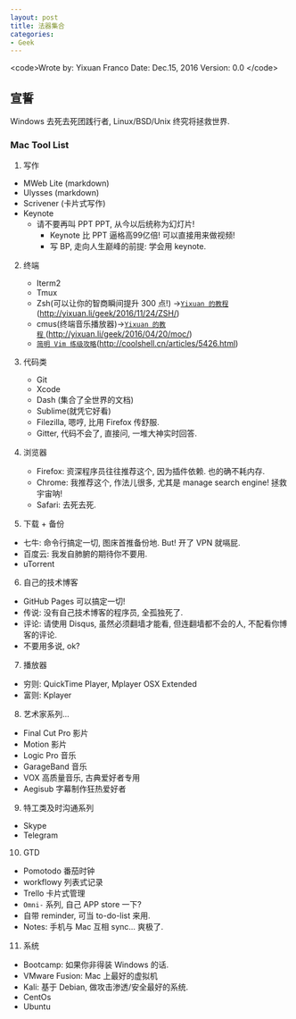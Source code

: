 ```yaml
---
layout: post
title: 法器集合
categories:
- Geek
---
```


\<code\>Wrote by: Yixuan Franco
 Date: Dec.15, 2016
 Version: 0.0
\</code\>

## 宣誓
Windows 去死去死团践行者, Linux/BSD/Unix 终究将拯救世界. 


### Mac Tool List

1.  写作
  * MWeb Lite (markdown)
  * Ulysses (markdown)
  * Scrivener (卡片式写作)
  * Keynote
	* 请不要再叫 PPT PPT, 从今以后统称为幻灯片! 
		* Keynote 比 PPT 逼格高99亿倍! 可以直接用来做视频!
		* 写 BP, 走向人生巅峰的前提: 学会用 keynote.

2. 终端
	* Iterm2 
	* Tmux
	* Zsh(可以让你的智商瞬间提升 300 点!) →[`Yixuan 的教程`]()(http://yixuan.li/geek/2016/11/24/ZSH/)
	* cmus(终端音乐播放器)→[`Yixuan 的教程` ]()(http://yixuan.li/geek/2016/04/20/moc/)
	* [`简明 Vim 练级攻略`]()(http://coolshell.cn/articles/5426.html)

3. 代码类
	* Git 
	* Xcode
	* Dash (集合了全世界的文档)
	* Sublime(就凭它好看)
	* Filezilla, 嗯哼, 比用 Firefox 传舒服.
	* Gitter, 代码不会了, 直接问, 一堆大神实时回答.

4. 浏览器
	* Firefox: 资深程序员往往推荐这个, 因为插件依赖. 也的确不耗内存.
	* Chrome: 我推荐这个, 作法儿很多, 尤其是 manage search engine! 拯救宇宙呐!
	* Safari: 去死去死. 

5. 下载 + 备份
 * 七牛: 命令行搞定一切, 图床首推备份地. But! 开了 VPN 就嗝屁.
 * 百度云: 我发自肺腑的期待你不要用.   
 * uTorrent

6. 自己的技术博客
 * GitHub Pages 可以搞定一切!
 * 传说: 没有自己技术博客的程序员, 全孤独死了. 
 * 评论: 请使用 Disqus, 虽然必须翻墙才能看, 但连翻墙都不会的人, 不配看你博客的评论.
 * 不要用多说, ok? 

7. 播放器
 * 穷则: QuickTime Player, Mplayer OSX Extended
 * 富则: Kplayer

8. 艺术家系列...
 * Final Cut Pro 影片
 * Motion 影片
 * Logic Pro 音乐
 * GarageBand 音乐
 * VOX 高质量音乐, 古典爱好者专用
 * Aegisub 字幕制作狂热爱好者

9. 特工类及时沟通系列
 * Skype
 * Telegram

10. GTD
 * Pomotodo 番茄时钟
 * workflowy 列表式记录
 * Trello 卡片式管理
 * `Omni-` 系列, 自己 APP store 一下?
 * 自带 reminder, 可当 to-do-list 来用.
 * Notes: 手机与 Mac 互相 sync... 爽极了.

11. 系统
 * Bootcamp: 如果你非得装 Windows 的话.
 * VMware Fusion: Mac 上最好的虚拟机
 * Kali: 基于 Debian, 做攻击渗透/安全最好的系统.
 * CentOs
 * Ubuntu

















